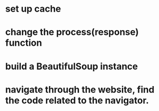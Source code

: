 # set up cache
# change the process(response) function
# build a BeautifulSoup instance
# navigate through the website, find the code related to the navigator.
